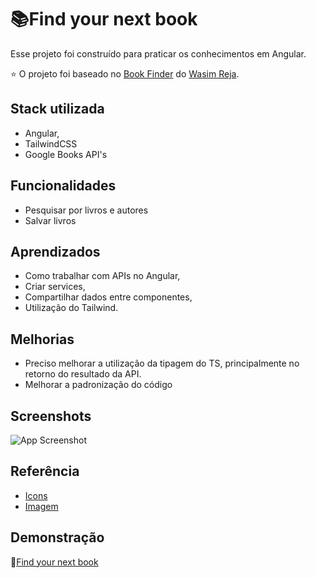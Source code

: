 # 📚Find your next book

Esse projeto foi construído para praticar os conhecimentos em Angular.

⭐ O projeto foi baseado no [Book Finder](https://github.com/wasimreja/book-finder) do [Wasim Reja](https://github.com/wasimreja).

## Stack utilizada

- Angular,
- TailwindCSS
- Google Books API's


## Funcionalidades

- Pesquisar por livros e autores
- Salvar livros


## Aprendizados

- Como trabalhar com APIs no Angular,
- Criar services,
- Compartilhar dados entre componentes,
- Utilização do Tailwind.
## Melhorias

- Preciso melhorar a utilização da tipagem do TS, principalmente no retorno do resultado da API.
- Melhorar a padronização do código
## Screenshots

![App Screenshot](https://firebasestorage.googleapis.com/v0/b/github-images-6c299.appspot.com/o/find-your-next-book.png?alt=media&token=397bdaa7-f46a-4f6e-be92-6d63ab01ba17)


## Referência
 - [Icons](https://fonts.google.com/icons)
 - [Imagem](https://designstripe.com/)
## Demonstração

🔗[Find your next book](https://find-your-next-book.vercel.app/)


